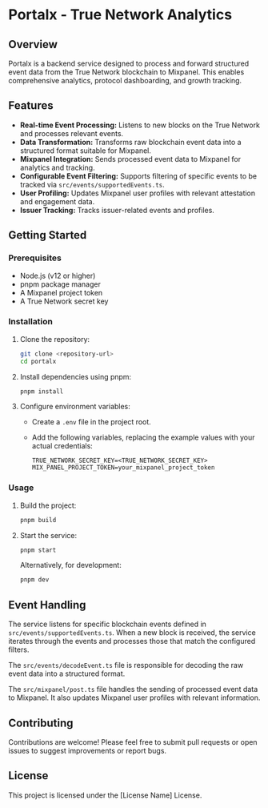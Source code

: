# Portalx - True Network Analytics

## Overview

Portalx is a backend service designed to process and forward structured event data from the True Network blockchain to Mixpanel. This enables comprehensive analytics, protocol dashboarding, and growth tracking.

## Features

-   **Real-time Event Processing:** Listens to new blocks on the True Network and processes relevant events.
-   **Data Transformation:** Transforms raw blockchain event data into a structured format suitable for Mixpanel.
-   **Mixpanel Integration:** Sends processed event data to Mixpanel for analytics and tracking.
-   **Configurable Event Filtering:** Supports filtering of specific events to be tracked via `src/events/supportedEvents.ts`.
-   **User Profiling:** Updates Mixpanel user profiles with relevant attestation and engagement data.
-   **Issuer Tracking:** Tracks issuer-related events and profiles.

## Getting Started

### Prerequisites

-   Node.js (v12 or higher)
-   pnpm package manager
-   A Mixpanel project token
-   A True Network secret key

### Installation

1.  Clone the repository:

    ```sh
    git clone <repository-url>
    cd portalx
    ```

2.  Install dependencies using pnpm:

    ```sh
    pnpm install
    ```

3.  Configure environment variables:

    -   Create a `.env` file in the project root.
    -   Add the following variables, replacing the example values with your actual credentials:

        ```
        TRUE_NETWORK_SECRET_KEY=<TRUE_NETWORK_SECRET_KEY>
        MIX_PANEL_PROJECT_TOKEN=your_mixpanel_project_token
        ```

### Usage

1.  Build the project:

    ```sh
    pnpm build
    ```

2.  Start the service:

    ```sh
    pnpm start
    ```

    Alternatively, for development:

    ```sh
    pnpm dev
    ```

## Event Handling

The service listens for specific blockchain events defined in `src/events/supportedEvents.ts`. When a new block is received, the service iterates through the events and processes those that match the configured filters.

The `src/events/decodeEvent.ts` file is responsible for decoding the raw event data into a structured format.

The `src/mixpanel/post.ts` file handles the sending of processed event data to Mixpanel. It also updates Mixpanel user profiles with relevant information.

## Contributing

Contributions are welcome! Please feel free to submit pull requests or open issues to suggest improvements or report bugs.

## License

This project is licensed under the [License Name] License.